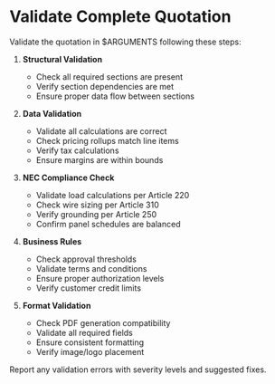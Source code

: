 # Validate Complete Quotation

Validate the quotation in $ARGUMENTS following these steps:

1. **Structural Validation**
   - Check all required sections are present
   - Verify section dependencies are met
   - Ensure proper data flow between sections

2. **Data Validation**
   - Validate all calculations are correct
   - Check pricing rollups match line items
   - Verify tax calculations
   - Ensure margins are within bounds

3. **NEC Compliance Check**
   - Validate load calculations per Article 220
   - Check wire sizing per Article 310
   - Verify grounding per Article 250
   - Confirm panel schedules are balanced

4. **Business Rules**
   - Check approval thresholds
   - Validate terms and conditions
   - Ensure proper authorization levels
   - Verify customer credit limits

5. **Format Validation**
   - Check PDF generation compatibility
   - Validate all required fields
   - Ensure consistent formatting
   - Verify image/logo placement

Report any validation errors with severity levels and suggested fixes.
